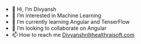 - 👋 Hi, I’m Divyansh
- 👀 I’m interested in Machine Learning
- 🌱 I’m currently learning Angular and TenserFlow
- 💞️ I’m looking to collaborate on Angular
- 📫 How to reach me Divyanshr@healthrajsoft.com

<!---
Divyanshp17/Divyanshp17 is a ✨ special ✨ repository because its `README.md` (this file) appears on your GitHub profile.
You can click the Preview link to take a look at your changes.
--->
